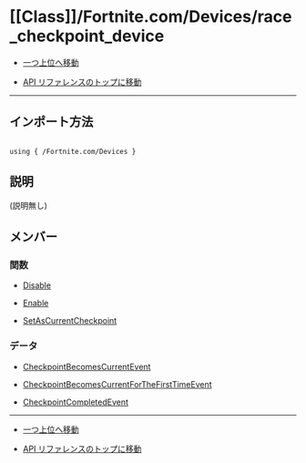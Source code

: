 # [[Class]]/Fortnite.com/Devices/race_checkpoint_device

- [一つ上位へ移動](../main.md)

- [API リファレンスのトップに移動](/main.md)

---

## インポート方法

```verse

using { /Fortnite.com/Devices }

```

## 説明

(説明無し)

## メンバー

### 関数

- [Disable](./F_Disable/main.md)

- [Enable](./F_Enable/main.md)

- [SetAsCurrentCheckpoint](./F_SetAsCurrentCheckpoint/main.md)

### データ

- [CheckpointBecomesCurrentEvent](./D_CheckpointBecomesCurrentEvent/main.md)

- [CheckpointBecomesCurrentForTheFirstTimeEvent](./D_CheckpointBecomesCurrentForTheFirstTimeEvent/main.md)

- [CheckpointCompletedEvent](./D_CheckpointCompletedEvent/main.md)

---

- [一つ上位へ移動](../main.md)

- [API リファレンスのトップに移動](/main.md)
